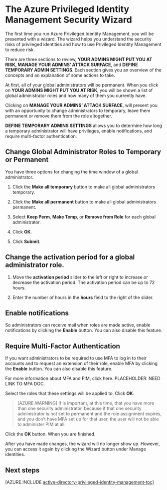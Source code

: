 <properties
   pageTitle="The Azure Privileged Identity Management Security Wizard"
   description="The first time you use the Azure Privileged Identity Managment extention, you will be presented with a security wizard. This article describes the steps for using the wizard."
   services="active-directory"
   documentationCenter=""
   authors="IHenkel"
   manager="stevenpo"
   editor=""/>

<tags
   ms.service="na"
   ms.devlang="na"
   ms.topic="article"
   ms.tgt_pltfrm="na"
   ms.workload="identity"
   ms.date="08/31/2015"
   ms.author="inhenk"/>

# The Azure Privileged Identity Management Security Wizard

The first time you run Azure Privileged Identity Management, you will be presented with a wizard. The wizard helps you understand the security risks of privileged identities and how to use Privileged Identity Management to reduce risk.

There are three sections to review, **YOUR ADMINS MIGHT PUT YOU AT RISK, MANAGE YOUR ADMINS’ ATTACK SURFACE**, and **DEFINE TEMPORARY ADMIN SETTINGS**. Each section gives you an overview of the concepts and an explanation of some actions to take.

At first, all of your global administrators will be permanent. When you click on **YOUR ADMINS MIGHT PUT YOU AT RISK**, you will be shown a list of global administrator roles and how many of them you currently have.

Clicking on **MANAGE YOUR ADMINS’ ATTACK SURFACE**, will present you with an opportunity to change administrators to temporary, leave them permanent or remove them from the role altogether.

**DEFINE TEMPORARY ADMINS SETTINGS** allows you to determine how long a temporary administrator will have privileges, enable notifications, and require multi-factor authentication.

## Change Global Administrator Roles to Temporary or Permanent

You have three options for changing the time window of a global administrator.

1.  Click the **Make all temporary** button to make all global administrators temporary.

2.  Click the **Make all permanent** button to make all global administrators permanent.

3.  Select **Keep Perm**, **Make Temp**, or **Remove from Role** for each global administrator.

4.  Click **OK**.

5.  Click **Submit**.

## Change the activation period for a global administrator role.

1.  Move the **activation period** slider to the left or right to increase or decrease the activation period. The activation period can be up to 72 hours.

2.  Enter the number of hours in the **hours** field to the right of the slider.

## Enable notifications

So administrators can receive mail when roles are made active, enable notifications by clicking the **Enable** button. You can also disable this feature.

## Require Multi-Factor Authentication

If you want administrators to be required to use MFA to log in to their accounts and to request an extension of their role, enable MFA by clicking the **Enable** button. You can also disable this feature.

For more information about MFA and PIM, click here. PLACEHOLDER: NEED LINK TO MFA DOC.

Select the roles that these settings will be applied to. Click **OK**.

> [AZURE.WARNING] If is important, at this time, that you have more than one security administrator, because if that one security administrator is not set to permanent and the role assignment expires, and you don’t have MFA set up for that user, the user will not be able to administer PIM at all.

Click the **OK** button. When you are finished.

After you have made changes, the wizard will no longer show up. However, you can access it again by clicking the Wizard button under Manage identities.

## Next steps
[AZURE.INCLUDE [active-directory-privileged-identity-management-toc](../../includes/active-directory-privileged-identity-management-toc.md)]


